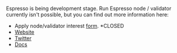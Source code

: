 Espresso is being development stage. Run Espresso node / validator currently isn't possible, but you can find out more information here:

- Apply node/validator interest [form](#). \*CLOSED
- [Website](https://espressosys.com/)
- [Twitter](https://twitter.com/EspressoSys)
- [Docs](https://docs.espressosys.com/sequencer/espresso-sequencer-architecture/readme)
